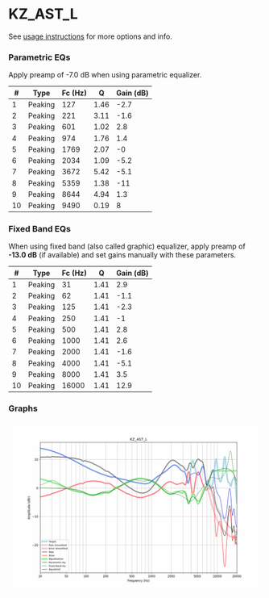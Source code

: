 # KZ_AST_L
See [usage instructions](https://github.com/jaakkopasanen/AutoEq#usage) for more options and info.

### Parametric EQs
Apply preamp of -7.0 dB when using parametric equalizer.

|   # | Type    |   Fc (Hz) |    Q |   Gain (dB) |
|-----|---------|-----------|------|-------------|
|   1 | Peaking |       127 | 1.46 |        -2.7 |
|   2 | Peaking |       221 | 3.11 |        -1.6 |
|   3 | Peaking |       601 | 1.02 |         2.8 |
|   4 | Peaking |       974 | 1.76 |         1.4 |
|   5 | Peaking |      1769 | 2.07 |        -0   |
|   6 | Peaking |      2034 | 1.09 |        -5.2 |
|   7 | Peaking |      3672 | 5.42 |        -5.1 |
|   8 | Peaking |      5359 | 1.38 |       -11   |
|   9 | Peaking |      8644 | 4.94 |         1.3 |
|  10 | Peaking |      9490 | 0.19 |         8   |

### Fixed Band EQs
When using fixed band (also called graphic) equalizer, apply preamp of **-13.0 dB** (if available) and set gains manually with these parameters.

|   # | Type    |   Fc (Hz) |    Q |   Gain (dB) |
|-----|---------|-----------|------|-------------|
|   1 | Peaking |        31 | 1.41 |         2.9 |
|   2 | Peaking |        62 | 1.41 |        -1.1 |
|   3 | Peaking |       125 | 1.41 |        -2.3 |
|   4 | Peaking |       250 | 1.41 |        -1   |
|   5 | Peaking |       500 | 1.41 |         2.8 |
|   6 | Peaking |      1000 | 1.41 |         2.6 |
|   7 | Peaking |      2000 | 1.41 |        -1.6 |
|   8 | Peaking |      4000 | 1.41 |        -5.1 |
|   9 | Peaking |      8000 | 1.41 |         3.5 |
|  10 | Peaking |     16000 | 1.41 |        12.9 |

### Graphs
![](./KZ_AST_L.png)
